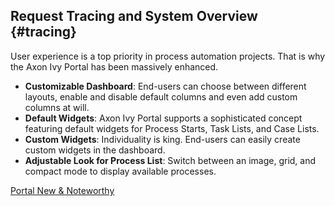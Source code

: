 ## Request Tracing and System Overview {#tracing}

User experience is a top priority in process automation projects. 
That is why the Axon Ivy Portal has been massively enhanced.

- __Customizable Dashboard__: End-users can choose between different layouts, enable and disable default columns and even add custom columns at will.
- __Default Widgets__: Axon Ivy Portal supports a sophisticated concept featuring default widgets for Process Starts, Task Lists, and Case Lists.
- __Custom Widgets__: Individuality is king. End-users can easily create custom widgets in the dashboard.
- __Adjustable Look for Process List__: Switch between an image, grid, and compact mode to display available processes.

<div class="short-links">
	<a href="/portal/9.3/doc/portal-developer-guide/introduction/index.html#new-noteworthy-9-3"
		target="_blank" rel="noopener noreferrer">
		<i class="si si-book"></i> Portal New & Noteworthy
	</a>
</div>
